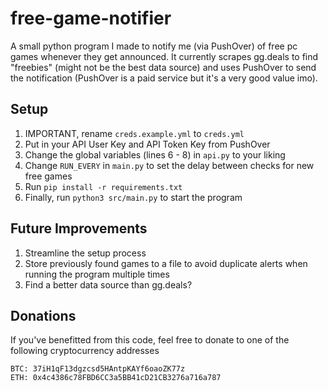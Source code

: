 # free-game-notifier
A small python program I made to notify me (via PushOver) of free pc games whenever they get announced. It currently scrapes gg.deals to find "freebies" (might not be the best data source) and uses PushOver to send the notification (PushOver is a paid service but it's a very good value imo).

## Setup
1. IMPORTANT, rename `creds.example.yml` to `creds.yml`
2. Put in your API User Key and API Token Key from PushOver
3. Change the global variables (lines 6 - 8) in `api.py` to your liking
4. Change `RUN_EVERY` in `main.py` to set the delay between checks for new free games
5. Run `pip install -r requirements.txt`
6. Finally, run `python3 src/main.py` to start the program

## Future Improvements
1. Streamline the setup process
2. Store previously found games to a file to avoid duplicate alerts when running the program multiple times
3. Find a better data source than gg.deals?

## Donations
If you've benefitted from this code, feel free to donate to one of the following cryptocurrency addresses

    BTC: 37iH1qF13dgzcsd5HAntpKAYf6oaoZK77z
    ETH: 0x4c4386c78FBD6CC3a5BB41cD21CB3276a716a787
